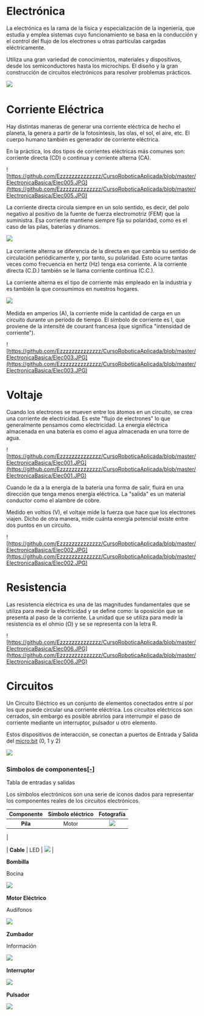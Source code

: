 # Electrónica

La electrónica es la rama de la física y especialización de la ingeniería, que estudia y emplea sistemas cuyo funcionamiento se basa en la conducción y el control del flujo de los electrones u otras partículas cargadas eléctricamente.

Utiliza una gran variedad de conocimientos, materiales y dispositivos, desde los semiconductores hasta los microchips. El diseño y la gran construcción de circuitos electrónicos para resolver problemas prácticos.

![](http://robolution.mx/clases/electronica_basica/electronica_1.png)

# Corriente Eléctrica

Hay distintas maneras de generar una corriente eléctrica de hecho el planeta, la genera a partir de la fotosíntesis, las olas, el sol, el aire, etc. El cuerpo humano también es generador de corriente eléctrica.

En la práctica, los dos tipos de corrientes eléctricas más comunes son: corriente directa (CD) o continua y corriente alterna (CA). 

![https://github.com/Ezzzzzzzzzzzzzz/CursoRoboticaAplicada/blob/master/ElectronicaBasica/Elec005.JPG](https://github.com/Ezzzzzzzzzzzzzz/CursoRoboticaAplicada/blob/master/ElectronicaBasica/Elec005.JPG)

La corriente directa circula siempre en un solo sentido, es decir, del polo negativo al positivo de la fuente de fuerza electromotriz (FEM) que la suministra. Esa corriente mantiene siempre fija su polaridad, como es el caso de las pilas, baterías y dinamos.

![](http://robolution.mx/clases/electronica_basica/electronica_3.jpg)

La corriente alterna se diferencia de la directa en que cambia su sentido de circulación periódicamente y, por tanto, su polaridad. Esto ocurre tantas veces como frecuencia en hertz (Hz) tenga esa corriente. A la corriente directa (C.D.) también se le llama corriente continua (C.C.).

La corriente alterna es el tipo de corriente más empleado en la industria y es también la que consumimos en nuestros hogares.

![](http://robolution.mx/clases/electronica_basica/electronica_2.jpg)

Medida en amperios (A), la corriente mide la cantidad de carga en un circuito durante un período de tiempo. El símbolo de corriente es I, que proviene de la intensité de courant francesa (que significa "intensidad de corriente").

![https://github.com/Ezzzzzzzzzzzzzz/CursoRoboticaAplicada/blob/master/ElectronicaBasica/Elec003.JPG](https://github.com/Ezzzzzzzzzzzzzz/CursoRoboticaAplicada/blob/master/ElectronicaBasica/Elec003.JPG)

# Voltaje
Cuando los electrones se mueven entre los átomos en un circuito, se crea una corriente de electricidad. Es este "flujo de electrones" lo que generalmente pensamos como electricidad. La energía eléctrica almacenada en una batería es como el agua almacenada en una torre de agua.

![https://github.com/Ezzzzzzzzzzzzzz/CursoRoboticaAplicada/blob/master/ElectronicaBasica/Elec001.JPG](https://github.com/Ezzzzzzzzzzzzzz/CursoRoboticaAplicada/blob/master/ElectronicaBasica/Elec001.JPG)

Cuando le da a la energía de la batería una forma de salir, fluirá en una dirección que tenga menos energía eléctrica. La "salida" es un material conductor como el alambre de cobre.

Medido en voltios (V), el voltaje mide la fuerza que hace que los electrones viajen. Dicho de otra manera, mide cuánta energía potencial existe entre dos puntos en un circuito.

![https://github.com/Ezzzzzzzzzzzzzz/CursoRoboticaAplicada/blob/master/ElectronicaBasica/Elec002.JPG](https://github.com/Ezzzzzzzzzzzzzz/CursoRoboticaAplicada/blob/master/ElectronicaBasica/Elec002.JPG)

# Resistencia

Las resistencia eléctrica es una de las magnitudes fundamentales que se utiliza para medir la electricidad y se define como: la oposición que se presenta al paso de la corriente. La unidad que se utiliza para medir la resistencia es el ohmio (Ω) y se se representa con la letra R.

![https://github.com/Ezzzzzzzzzzzzzz/CursoRoboticaAplicada/blob/master/ElectronicaBasica/Elec006.JPG](https://github.com/Ezzzzzzzzzzzzzz/CursoRoboticaAplicada/blob/master/ElectronicaBasica/Elec006.JPG)



# Circuitos  

Un Circuito Eléctrico es un conjunto de elementos conectados entre sí por los que puede circular una corriente eléctrica. Los circuitos eléctricos son cerrados, sin embargo es posible abrirlos para interrumpir el paso de corriente mediante un interruptor, pulsador u otro elemento.

Estos dispositivos de interacción, se conectan a puertos de Entrada y Salida del  [micro:bit](https://microbit.org/es/guide/features/)  (0, 1 y 2)

![](http://robolution.mx/clases/electronica_basica/electronica_4.jpg)

### Simbolos de componentes[[-]](http://robolution.mx/clases/electronica_basica/clase.html#)

Tabla de entradas y salidas

Los símbolos electrónicos son una serie de iconos dados para representar los componentes reales de los circuitos electrónicos.

| Componente | Símbolo eléctrico | Fotografía |
| :--------------: | :-------------------: | :-----------: |
| **Pila** | Motor |![](http://robolution.mx/clases/electronica_basica/electronica_f1.jpg)
|

| **Cable** | LED | ![](http://robolution.mx/clases/electronica_basica/electronica_f2.jpg)
|

**Bombilla**

Bocina

![](http://robolution.mx/clases/electronica_basica/electronica_f3.jpg)

**Motor Eléctrico**

Audífonos

![](http://robolution.mx/clases/electronica_basica/electronica_f4.jpg)

**Zumbador**

Información

![](http://robolution.mx/clases/electronica_basica/electronica_f5.jpg)

**Interruptor**

![](http://robolution.mx/clases/electronica_basica/electronica_f6.jpg)

**Pulsador**

![](http://robolution.mx/clases/electronica_basica/electronica_f7.jpg)
<!--stackedit_data:
eyJoaXN0b3J5IjpbLTI0OTM4OTU3LC0yMDk4ODk1Nzk5LDM3Mj
gwMjEwNV19
-->